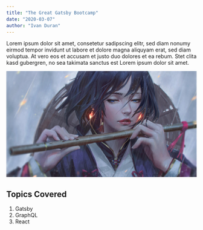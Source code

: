 ```yaml
---
title: "The Great Gatsby Bootcamp"
date: "2020-03-07"
author: "Ivan Duran"
---
```


Lorem ipsum dolor sit amet, consetetur sadipscing elitr, sed diam nonumy eirmod tempor invidunt ut labore et dolore magna aliquyam erat, sed diam voluptua. At vero eos et accusam et justo duo dolores et ea rebum. Stet clita kasd gubergren, no sea takimata sanctus est Lorem ipsum dolor sit amet.

![Post Image](./post1.jpg)

## Topics Covered

1. Gatsby
2. GraphQL
3. React